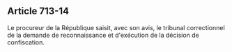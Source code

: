 Article 713-14
----
Le procureur de la République saisit, avec son avis, le tribunal correctionnel
de la demande de reconnaissance et d'exécution de la décision de confiscation.
